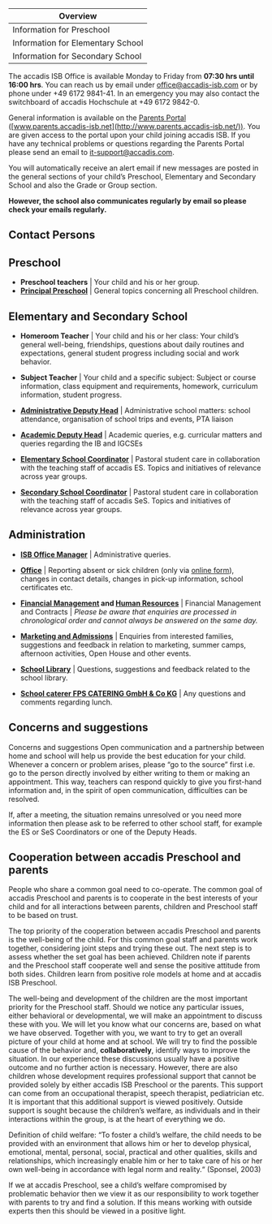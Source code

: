 | Overview |
| --- |
| Information for Preschool | yes |
| Information for Elementary School | yes |
| Information for Secondary School | yes |

The accadis ISB Office is available Monday to Friday from **07:30 hrs until 16:00 hrs**. You can reach us by email under [office@accadis-isb.com](mailto:office@accadis-isb.com) or by phone under +49 6172 9841-41. In an emergency you may also contact the switchboard of accadis Hochschule at +49 6172 9842-0.

General information is available on the [Parents Portal](/ISB-Eltern-wiki/en/Parents_Portal "Parents Portal") ([www.parents.accadis-isb.net](http://www.parents.accadis-isb.net/)). You are given access to the portal upon your child joining accadis ISB. If you have any technical problems or questions regarding the Parents Portal please send an email to [it-support@accadis.com](mailto:it-support@accadis.com).

You will automatically receive an alert email if new messages are posted in the general sections of your child’s Preschool, Elementary and Secondary School and also the Grade or Group section.

**However, the school also communicates regularly by email so please check your emails regularly.**

## Contact Persons 

## Preschool 

-   **Preschool teachers** | Your child and his or her group.
-   **[Principal Preschool](/ISB-Eltern-wiki/en/Role:Principal_Preschool "Role:Principal Preschool")** | General topics concerning all Preschool children.

## Elementary and Secondary School 

-   **Homeroom Teacher** | Your child and his or her class: Your child’s general well-being, friendships, questions about daily routines and expectations, general student progress including social and work behavior.

-   **Subject Teacher** | Your child and a specific subject: Subject or course information, class equipment and requirements, homework, curriculum information, student progress.

-   **[Administrative Deputy Head](/ISB-Eltern-wiki/en/Role:Administrative_Deputy_Head "Role:Administrative Deputy Head")** | Administrative school matters: school attendance, organisation of school trips and events, PTA liaison

-   **[Academic Deputy Head](/ISB-Eltern-wiki/en/Role:Academic_Deputy_Head "Role:Academic Deputy Head")** | Academic queries, e.g. curricular matters and queries regarding the IB and IGCSEs

-   **[Elementary School Coordinator](/ISB-Eltern-wiki/en/Role:Elementary_School_Coordinator "Role:Elementary School Coordinator")** | Pastoral student care in collaboration with the teaching staff of accadis ES. Topics and initiatives of relevance across year groups.

-   **[Secondary School Coordinator](/ISB-Eltern-wiki/en/Role:Secondary_School_Coordinator "Role:Secondary School Coordinator")** | Pastoral student care in collaboration with the teaching staff of accadis SeS. Topics and initiatives of relevance across year groups.

## Administration 

-   **[ISB Office Manager](/ISB-Eltern-wiki/en/Department:Office "Department:Office")** | Administrative queries.

-   **[Office](/ISB-Eltern-wiki/en/Department:Office "Department:Office")** | Reporting absent or sick children (only via [online form](http://accadis.eu/student-absences)), changes in contact details, changes in pick-up information, school certificates etc.

-   **[Financial Management](/ISB-Eltern-wiki/en/Department:Financial_Management "Department:Financial Management") and [Human Resources](/ISB-Eltern-wiki/en/Department:Human_Resources "Department:Human Resources")** | Financial Management and Contracts | _Please be aware that enquiries are processed in chronological order and cannot always be answered on the same day._

-   **[Marketing and Admissions](/ISB-Eltern-wiki/en/Department:Marketing_and_Admissions "Department:Marketing and Admissions")** | Enquiries from interested families, suggestions and feedback in relation to marketing, summer camps, afternoon activities, Open House and other events.

-   **[School Library](/ISB-Eltern-wiki/en/Books,_Learning_Materials_and_Library "Books, Learning Materials and Library")** | Questions, suggestions and feedback related to the school library.

-   **[School caterer FPS CATERING GmbH & Co KG](mailto:team-schulekita@fps-catering.de)** | Any questions and comments regarding lunch.

## Concerns and suggestions 

Concerns and suggestions Open communication and a partnership between home and school will help us provide the best education for your child. Whenever a concern or problem arises, please “go to the source” first i.e. go to the person directly involved by either writing to them or making an appointment. This way, teachers can respond quickly to give you first-hand information and, in the spirit of open communication, difficulties can be resolved.

If, after a meeting, the situation remains unresolved or you need more information then please ask to be referred to other school staff, for example the ES or SeS Coordinators or one of the Deputy Heads.

## Cooperation between accadis Preschool and parents 

People who share a common goal need to co-operate. The common goal of accadis Preschool and parents is to cooperate in the best interests of your child and for all interactions between parents, children and Preschool staff to be based on trust.

The top priority of the cooperation between accadis Preschool and parents is the well-being of the child. For this common goal staff and parents work together, considering joint steps and trying these out. The next step is to assess whether the set goal has been achieved. Children note if parents and the Preschool staff cooperate well and sense the positive attitude from both sides. Children learn from positive role models at home and at accadis ISB Preschool.

The well-being and development of the children are the most important priority for the Preschool staff. Should we notice any particular issues, either behavioral or developmental, we will make an appointment to discuss these with you. We will let you know what our concerns are, based on what we have observed. Together with you, we want to try to get an overall picture of your child at home and at school. We will try to find the possible cause of the behavior and, **collaboratively**, identify ways to improve the situation. In our experience these discussions usually have a positive outcome and no further action is necessary. However, there are also children whose development requires professional support that cannot be provided solely by either accadis ISB Preschool or the parents. This support can come from an occupational therapist, speech therapist, pediatrician etc. It is important that this additional support is viewed positively. Outside support is sought because the children’s welfare, as individuals and in their interactions within the group, is at the heart of everything we do.

Definition of child welfare: “To foster a child’s welfare, the child needs to be provided with an environment that allows him or her to develop physical, emotional, mental, personal, social, practical and other qualities, skills and relationships, which increasingly enable him or her to take care of his or her own well-being in accordance with legal norm and reality.“ (Sponsel, 2003)

If we at accadis Preschool, see a child’s welfare compromised by problematic behavior then we view it as our responsibility to work together with parents to try and find a solution. If this means working with outside experts then this should be viewed in a positive light.